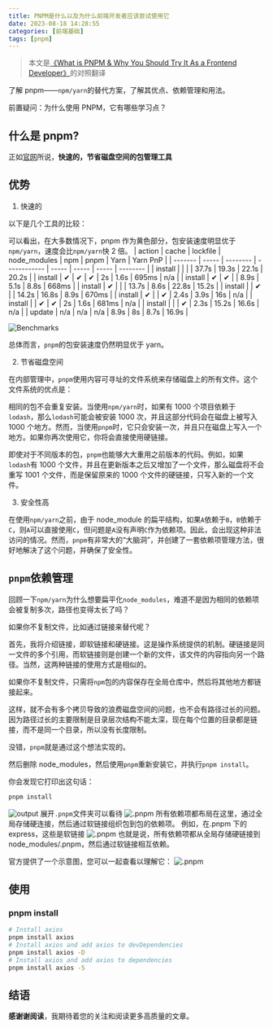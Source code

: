 ```yaml
---
title: PNPM是什么以及为什么前端开发者应该尝试使用它
date: 2023-08-18 14:28:55
categories: [前端基础]
tags: [pnpm]
---
```


> 本文是[《What is PNPM & Why You Should Try It As a Frontend Developer》](https://javascript.plainenglish.io/what-is-pnpm-why-you-should-try-it-as-a-frontend-developer-69a3a7b34f5b)的对照翻译

了解 pnpm——`npm/yarn`的替代方案，了解其优点、依赖管理和用法。

前置疑问：为什么使用 PNPM，它有哪些学习点？

## 什么是 pnpm?

正如[官网](https://pnpm.io/zh/)所说，**快速的，节省磁盘空间的包管理工具**

## 优势

1. 快速的

以下是几个工具的比较：

可以看出，在大多数情况下，pnpm 作为黄色部分，包安装速度明显优于`npm/yarn`，速度会比`npm/yarn`快 2 倍。
| action | cache | lockfile | node_modules | npm | pnpm | Yarn | Yarn PnP |
| ------- | ----- | -------- | ------------ | ----- | ----- | ----- | -------- |
| install | | | | 37.7s | 19.3s | 22.1s | 20.2s |
| install | ✔ | ✔ | ✔ | 2s | 1.6s | 695ms | n/a |
| install | ✔ | ✔ | | 8.9s | 5.1s | 8.8s | 668ms |
| install | ✔ | | | 13.7s | 8.6s | 22.8s | 15.2s |
| install | | ✔ | | 14.2s | 16.8s | 8.9s | 670ms |
| install | ✔ | | ✔ | 2.4s | 3.9s | 16s | n/a |
| install | | ✔ | ✔ | 2s | 1.6s | 681ms | n/a |
| install | | | ✔ | 2.3s | 15.2s | 16.6s | n/a |
| update | n/a | n/a | n/a | 8.9s | 8s | 8.7s | 16.9s |

![Benchmarks](/images/pnpm/alotta-files.svg)

总体而言，`pnpm`的包安装速度仍然明显优于 yarn。

2. 节省磁盘空间

在内部管理中，`pnpm`使用内容可寻址的文件系统来存储磁盘上的所有文件。这个文件系统的优点是：

相同的包不会重复安装。当使用`npm/yarn`时，如果有 1000 个项目依赖于`lodash`，那么`lodash`可能会被安装 1000 次，并且这部分代码会在磁盘上被写入 1000 个地方。然而，当使用`pnpm`时，它只会安装一次，并且只在磁盘上写入一个地方。如果你再次使用它，你将会直接使用硬链接。

即使对于不同版本的包，`pnpm`也能够大大重用之前版本的代码。例如，如果`lodash`有 1000 个文件，并且在更新版本之后又增加了一个文件，那么磁盘将不会重写 1001 个文件，而是保留原来的 1000 个文件的硬链接，只写入新的一个文件。

3. 安全性高

在使用`npm/yarn`之前，由于 node_module 的扁平结构，如果`A`依赖于`B`，`B`依赖于`C`，则`A`可以直接使用`C`，但问题是`A`没有声明`C`作为依赖项。因此，会出现这种非法访问的情况。然而，`pnpm`有非常大的“大脑洞”，并创建了一套依赖项管理方法，很好地解决了这个问题，并确保了安全性。

## `pnpm`依赖管理

回顾一下`npm/yarn`为什么想要扁平化`node_modules`，难道不是因为相同的依赖项会被复制多次，路径也变得太长了吗？

如果你不复制文件，比如通过链接来替代呢？

首先，我将介绍链接，即软链接和硬链接。这是操作系统提供的机制。硬链接是同一文件的多个引用，而软链接则是创建一个新的文件，该文件的内容指向另一个路径。当然，这两种链接的使用方式是相似的。

如果你不复制文件，只需将`npm`包的内容保存在全局仓库中，然后将其他地方都链接起来。

这样，就不会有多个拷贝导致的浪费磁盘空间的问题，也不会有路径过长的问题。因为路径过长的主要限制是目录层次结构不能太深，现在每个位置的目录都是链接，而不是同一个目录，所以没有长度限制。

没错，`pnpm`就是通过这个想法实现的。

然后删除 node_modules，然后使用`pnpm`重新安装它，并执行`pnpm install`。

你会发现它打印出这句话：

```sh
pnpm install
```

![output](/images/pnpm/1_IxAcMI5AHQqvpKu0J_2RaQ.webp)
展开`.pnpm`文件夹可以看待
![.pnpm](/images/pnpm/1_Cewnyamzt3myXhsMe8PiiA.webp)
所有依赖项都布局在这里，通过全局存储硬连接，然后通过软链接组织包到包的依赖项。
例如，在.pnpm 下的 express，这些是软链接
![.pnpm](/images/pnpm/1_HiWI8PDjCOC3tXpIxs1UCA.webp)
也就是说，所有依赖项都从全局存储硬链接到 node_modules/.pnpm，然后通过软链接相互依赖。

官方提供了一个示意图，您可以一起查看以理解它：
![.pnpm](/images/pnpm/1_KiXOhjIsgvXEKoWkWMQ8eA.webp)

## 使用

### pnpm install

```sh
# Install axios
pnpm install axios
# Install axios and add axios to devDependencies
pnpm install axios -D
# Install axios and add axios to dependencies
pnpm install axios -S
```

## 结语

**感谢谢阅读**，我期待着您的关注和阅读更多高质量的文章。
